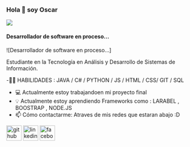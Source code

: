 ###  Hola 👋 soy Oscar
![](https://i.pinimg.com/originals/e4/26/70/e426702edf874b181aced1e2fa5c6cde.gif)
#### Desarrollador de software en proceso...
![Desarrollador de software en proceso...]




Estudiante en la Tecnología en Análisis y Desarrollo de Sistemas de Información.

 -🤹🏻 HABILIDADES : JAVA / C# / PYTHON / JS / HTML / CSS/ GIT / SQL 

- 💻 Actualmente estoy trabajandoen mi proyecto final 
- 💡  Actualmente estoy aprendiendo  Frameworks como : LARABEL , BOOSTRAP , NODE.JS 
- 📫 Cómo contactarme: Atraves de mis redes que estaran abajo :D 


[<img src='https://cdn.jsdelivr.net/npm/simple-icons@3.0.1/icons/github.svg' alt='github' height='40'>](https://github.com/OscarAstudilloReyes)  [<img src='https://cdn.jsdelivr.net/npm/simple-icons@3.0.1/icons/linkedin.svg' alt='linkedin' height='40'>](https://www.linkedin.com/in/oscarastudilloreyes-8873951ab//)  [<img src='https://cdn.jsdelivr.net/npm/simple-icons@3.0.1/icons/facebook.svg' alt='facebook' height='40'>](https://www.facebook.com/oscar.astudillo.1800)  


 

